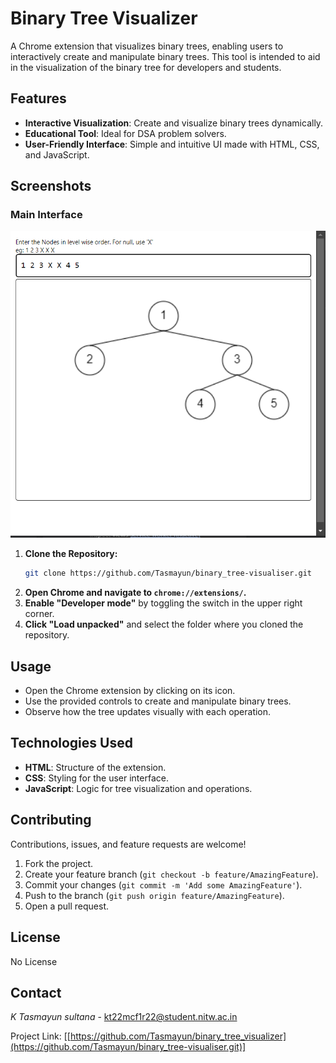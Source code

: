 # Binary Tree Visualizer

A Chrome extension that visualizes binary trees, enabling users to interactively create and manipulate binary trees. This tool is intended to aid in the visualization of the binary tree for developers and students.

## Features

- **Interactive Visualization**: Create and visualize binary trees dynamically.
- **Educational Tool**: Ideal for DSA problem solvers.
- **User-Friendly Interface**: Simple and intuitive UI made with HTML, CSS, and JavaScript.

## Screenshots

### Main Interface
![Main Interface](screenshots/main_interface.png)

1. **Clone the Repository:**
    ```bash
    git clone https://github.com/Tasmayun/binary_tree-visualiser.git
    ```
2. **Open Chrome and navigate to `chrome://extensions/`.**
3. **Enable "Developer mode"** by toggling the switch in the upper right corner.
4. **Click "Load unpacked"** and select the folder where you cloned the repository.

## Usage

- Open the Chrome extension by clicking on its icon.
- Use the provided controls to create and manipulate binary trees.
- Observe how the tree updates visually with each operation.

## Technologies Used

- **HTML**: Structure of the extension.
- **CSS**: Styling for the user interface.
- **JavaScript**: Logic for tree visualization and operations.

## Contributing

Contributions, issues, and feature requests are welcome!

1. Fork the project.
2. Create your feature branch (`git checkout -b feature/AmazingFeature`).
3. Commit your changes (`git commit -m 'Add some AmazingFeature'`).
4. Push to the branch (`git push origin feature/AmazingFeature`).
5. Open a pull request.

## License

No License

## Contact

*K Tasmayun sultana* - [kt22mcf1r22@student.nitw.ac.in](mailto:kt22mcf1r22@student.nitw.ac.in)

Project Link: [[https://github.com/Tasmayun/binary_tree_visualizer](https://github.com/Tasmayun/binary_tree-visualiser.git)]
